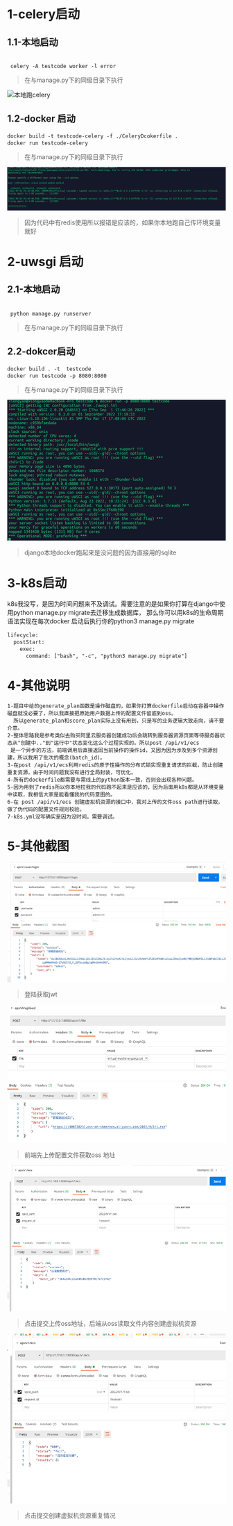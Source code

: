 # 1-celery启动

## 1.1-本地启动

```shell

 celery -A testcode worker -l error 

```

>在与manage.py下的同级目录下执行

![本地跑celery](./examples/read-images/celery-run-in-locak.png)


## 1.2-docker 启动

```shell
docker build -t testcode-celery -f ./CeleryDcokerfile .
docker run testcode-celery 
```
>在与manage.py下的同级目录下执行

![docker跑celery](./examples/read-images/celery-run-in-docker.png)
>因为代码中有redis使用所以报错是应该的，如果你本地跑自己传环境变量就好

# 2-uwsgi 启动

## 2.1-本地启动

```shell

 python manage.py runserver

```
>在与manage.py下的同级目录下执行  
## 2.2-dokcer启动

```shell
docker build . -t  testcode 
docker run testcode -p 8080:8080
```
>在与manage.py下的同级目录下执行

![docker跑uwsgi](./examples/read-images/uwsgi-run-in-docker.png)
>django本地docker跑起来是没问题的因为直接用的sqlite


# 3-k8s启动

k8s我没写，是因为时间问题来不及调试。需要注意的是如果你打算在django中使用python manage.py migrate去迁移生成数据库，
那么你可以用k8s的生命周期语法实现在每次docker 启动后执行你的python3 manage.py migrate

```
lifecycle:
  postStart:
    exec:
      command: ["bash", "-c", "python3 manage.py migrate"]
```

# 4-其他说明

```text
1-题目中给的generate_plan函数是操作磁盘的，如果你打算dockerfile启动在容器中操作磁盘就没必要了，所以我直接把原始用户数据上传的配置文件留底到oss。
  所以generate_plan和score_plan实际上没有用到，只是写的业务逻辑大致走向，请不要介意。
2-整体思路我是参考类似去购买阿里云服务器创建成功后会跳转到服务器资源页面等待服务器状态从"创建中.."到"运行中"状态变化这么个过程实现的。所以post /api/v1/ecs
 是一个异步的方法，前端调用后直接返回当前操作的操作id，又因为因为涉及到多个资源创建，所以我用了批次的概念(batch_id)。
3-在post /api/v1/ecs利用redis的原子性操作的分布式锁实现重复请求的拦截，防止创建重复资源，由于时间问题我没有进行全局封装，可优化。
4-所有的dockerfile都需要与需线上的python版本一致，否则会出现各种问题。
5-因为用到了redis所以你本地拉我的代码跑不起来是应该的，因为后面用k8s都是从环境变量中读取，我相信大家是能看懂我的代码意图的。
6-在 post /api/v1/ecs 创建虚拟机资源的接口中，我对上传的文件oss path进行读取，做了伪代码的配置文件规则校验。
7-k8s.yml没写确实是因为没时间，需要调试。

```

# 5-其他截图

![登陆获取jwt](./examples/read-images/login.png)

>登陆获取jwt


![上传配置文件](./examples/read-images/upload-oss.png)
>前端先上传配置文件获取oss 地址







![创建虚拟机资源](./examples/read-images/create-ecs.png)
>点击提交上传oss地址，后端从oss读取文件内容创建虚拟机资源





![因为网络问题导致创建虚拟机资源重复请求](./examples/read-images/repeated-create-esc.png)
>点击提交创建虚拟机资源重复情况